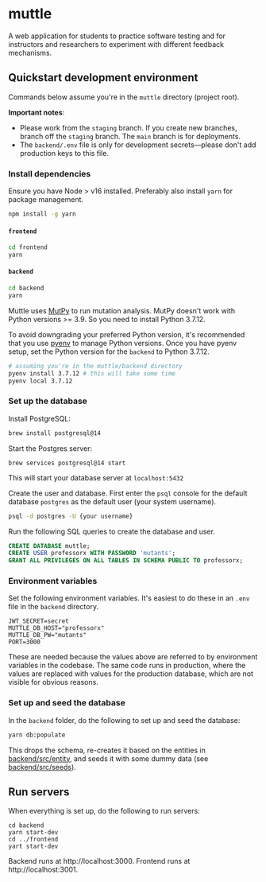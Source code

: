 # muttle
A web application for students to practice software testing and for instructors and researchers to experiment with different feedback mechanisms.

## Quickstart development environment 

Commands below assume you're in the `muttle` directory (project root).

**Important notes**:
* Please work from the `staging` branch. If you create new branches, branch off the `staging` branch. The `main` branch is for deployments.
* The `backend/.env` file is only for development secrets&mdash;please don't add production keys to this file. 

### Install dependencies

Ensure you have Node > v16 installed. Preferably also install `yarn` for package management.

```bash
npm install -g yarn
```

#### `frontend`

```bash
cd frontend
yarn 
```

#### `backend`

```bash
cd backend
yarn 
```

Muttle uses [MutPy](https://github.com/mutpy/mutpy) to run mutation analysis. MutPy doesn't work with Python versions >= 3.9. So you need to install Python 3.7.12.

To avoid downgrading your preferred Python version, it's recommended that you use [pyenv](https://github.com/pyenv/pyenv) to manage Python versions. Once you have pyenv setup, set the Python version for the `backend` to Python 3.7.12.

```bash
# assuming you're in the muttle/backend directory
pyenv install 3.7.12 # this will take some time
pyenv local 3.7.12
```

### Set up the database

Install PostgreSQL:

```bash
brew install postgresql@14
```

Start the Postgres server:

```
brew services postgresql@14 start
```

This will start your database server at `localhost:5432`

Create the user and database. First enter the `psql` console for the default database `postgres` as the default user (your system username).

```bash
psql -d postgres -U {your username}
```

Run the following SQL queries to create the database and user.

```sql
CREATE DATABASE muttle;
CREATE USER professorx WITH PASSWORD 'mutants';
GRANT ALL PRIVILEGES ON ALL TABLES IN SCHEMA PUBLIC TO professorx; 
```

### Environment variables

Set the following environment variables. It's easiest to do these in an `.env` file in the `backend` directory.

```
JWT_SECRET=secret
MUTTLE_DB_HOST="professorx"
MUTTLE_DB_PW="mutants"
PORT=3000
```

These are needed because the values above are referred to by environment variables in the codebase. The same code runs in production, where the values are replaced with values for the production database, which are not visible for obvious reasons.

### Set up and seed the database

In the `backend` folder, do the following to set up and seed the database:

```bash
yarn db:populate
```

This drops the schema, re-creates it based on the entities in [backend/src/entity](src/entity), and seeds it with some dummy data (see [backend/src/seeds](backend/src/seeds)).

## Run servers

When everything is set up, do the following to run servers:

```
cd backend
yarn start-dev
cd ../frontend
yart start-dev
```

Backend runs at http://localhost:3000. Frontend runs at http://localhost:3001.

